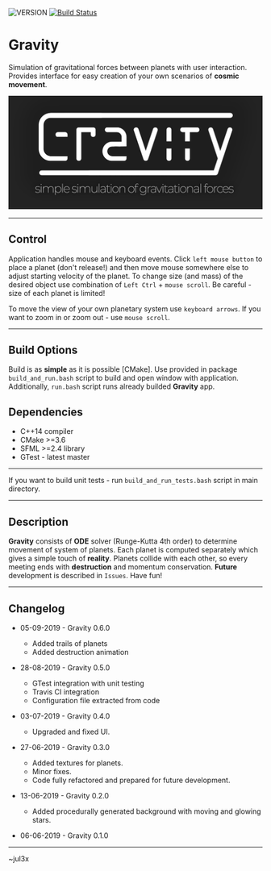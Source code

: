 ![VERSION][version] [![Build Status](https://travis-ci.com/jul3x/Gravity.svg?branch=develop)](https://travis-ci.com/jprolejko/Gravity)

# Gravity

Simulation of gravitational forces between planets with user interaction. Provides interface for easy creation of your own scenarios of **cosmic movement**.

![Simple simulation of cosmic movement][logo]

-----

## Control
Application handles mouse and keyboard events. Click ``left mouse button`` to place a planet (don't release!) and then move mouse somewhere else to adjust starting velocity of the planet. To change size (and mass) of the desired object use combination of ``Left Ctrl`` + ``mouse scroll``. Be careful - size of each planet is limited!

To move the view of your own planetary system use ``keyboard arrows``. If you want to zoom in or zoom out - use ``mouse scroll``.

-----

## Build Options

Build is as **simple** as it is possible [CMake]. Use provided in package ``build_and_run.bash`` script to build and open window with application. Additionally, ``run.bash`` script runs already builded **Gravity** app.  

## Dependencies

* C++14 compiler 
* CMake >=3.6
* SFML >=2.4 library
* GTest - latest master

-----
  
If you want to build unit tests - run ``build_and_run_tests.bash`` script in main directory.

-----

## Description

**Gravity** consists of **ODE** solver (Runge-Kutta 4th order) to determine movement of system of planets. Each planet is computed separately which gives a simple touch of **reality**. Planets collide with each other, so every meeting ends with **destruction** and momentum conservation.
**Future** development is described in ``Issues``. Have fun!

-----

## Changelog

* 05-09-2019 - Gravity 0.6.0
    - Added trails of planets
    - Added destruction animation

* 28-08-2019 - Gravity 0.5.0
    - GTest integration with unit testing
    - Travis CI integration
    - Configuration file extracted from code

* 03-07-2019 - Gravity 0.4.0
    - Upgraded and fixed UI.

* 27-06-2019 - Gravity 0.3.0
    - Added textures for planets.
    - Minor fixes.
    - Code fully refactored and prepared for future development.

* 13-06-2019 - Gravity 0.2.0
    - Added procedurally generated background with moving and glowing stars.

* 06-06-2019 - Gravity 0.1.0

---

~jul3x

[VERSION]: https://img.shields.io/badge/version-0.6.0-blue.svg
[logo]: data/logo.png
